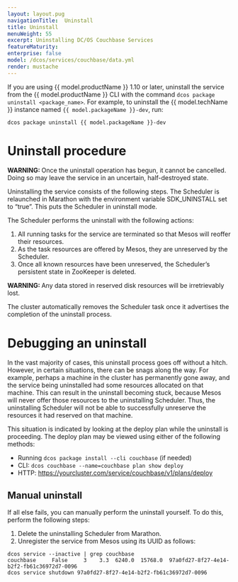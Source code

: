```yaml
---
layout: layout.pug
navigationTitle:  Uninstall
title: Uninstall
menuWeight: 55
excerpt: Uninstalling DC/OS Couchbase Services
featureMaturity:
enterprise: false
model: /dcos/services/couchbase/data.yml
render: mustache
---
```


If you are using {{ model.productName }} 1.10 or later, uninstall the service from the {{ model.productName }} CLI with the command `dcos package uninstall <package_name>`. For example, to uninstall the {{ model.techName }} instance named `{{ model.packageName }}-dev`, run:

  ```bash
  dcos package uninstall {{ model.packageName }}-dev
  ```
  
# Uninstall procedure

<p class="message--warning"><strong>WARNING: </strong> Once the uninstall operation has begun, it cannot be cancelled. Doing so may leave the service in an uncertain, half-destroyed state.</p> 

Uninstalling the service consists of the following steps. The Scheduler is relaunched in Marathon with the environment variable SDK_UNINSTALL set to “true”. This puts the Scheduler in uninstall mode.

The Scheduler performs the uninstall with the following actions:

1. All running tasks for the service are terminated so that Mesos will reoffer their resources.
1. As the task resources are offered by Mesos, they are unreserved by the Scheduler.
1. Once all known resources have been unreserved, the Scheduler’s persistent state in ZooKeeper is deleted.

<p class="message--warning"><strong>WARNING: </strong> Any data stored in reserved disk resources will be irretrievably lost.</p> 

The cluster automatically removes the Scheduler task once it advertises the completion of the uninstall process.

# Debugging an uninstall

In the vast majority of cases, this uninstall process goes off without a hitch. However, in certain situations, there can be snags along the way. For example, perhaps a machine in the cluster has permanently gone away, and the service being uninstalled had some resources allocated on that machine. This can result in the uninstall becoming stuck, because Mesos will never offer those resources to the uninstalling Scheduler. Thus, the uninstalling Scheduler will not be able to successfully unreserve the resources it had reserved on that machine.

This situation is indicated by looking at the deploy plan while the uninstall is proceeding. The deploy plan may be viewed using either of the following methods:

- Running `dcos package install --cli couchbase` (if needed)
- CLI: `dcos couchbase --name=couchbase plan show deploy`
- HTTP: https://yourcluster.com/service/couchbase/v1/plans/deploy

## Manual uninstall    

If all else fails, you can manually perform the uninstall yourself. To do this, perform the following steps:

1. Delete the uninstalling Scheduler from Marathon.
1. Unregister the service from Mesos using its UUID as follows:

```shell
dcos service --inactive | grep couchbase
couchbase     False     3    3.3  6240.0  15768.0  97a0fd27-8f27-4e14-b2f2-fb61c36972d7-0096
dcos service shutdown 97a0fd27-8f27-4e14-b2f2-fb61c36972d7-0096
```
